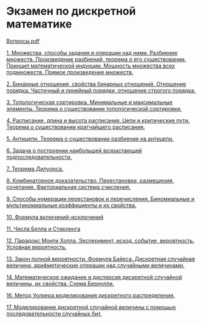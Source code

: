 # Экзамен по дискретной математике

[Вопросы.pdf](sem1/семестр%20fe83cc172b5342329b674b043b553968/Экзамен%20по%20дискретной%20математике%20f0b6e998a78e4656903a788e3af809a1/%D0%92%D0%BE%D0%BF%D1%80%D0%BE%D1%81%D1%8B.pdf)

[1. Множества, способы задания и операции над ними. Разбиение множеств. Произведение разбиений, теорема о его существовании. Принцип математической индукции. Мощность множества всех подмножеств. Прямое произведение множеств.](sem1/notes/discreate_exam/1.md)

[2. Бинарные отношения, свойства бинарных отношений. Отношение порядка. Частичный и линейный порядки, отношение строгого порядка.](sem1/notes/discreate_exam/2.md)

[3. Топологическая сортировка. Минимальные и максимальные элементы. Теорема о существовании топологической сортировки.](sem1/notes/discreate_exam/3.md)

[4. Расписание, длина и высота расписания. Цепи и критические пути. Теорема о существовании кратчайшего расписания.](sem1/notes/discreate_exam/4.md)

[5. Антицепи. Теорема о существовании разбиения на антицепи.](sem1/notes/discreate_exam/5.md)

[6. Задача о построении наибольшей возрастающей подпоследовательности.](sem1/notes/discreate_exam/6.md)

[7. Теорема Дилуорса.](sem1/notes/discreate_exam/7.md)

[8. Комбинаторное доказательство. Перестановки, размещения, сочетания. Факториальная система счисления.](sem1/notes/discreate_exam/8.md)

[9. Способы нумерации перестановок и перечисления. Биномиальные и мультиномиальные коэффициенты и их свойства.](sem1/notes/discreate_exam/9.md)

[10. Формула включений-исключений](sem1/notes/discreate_exam/10.md)

[11. Числа Белла и Стирлинга](sem1/notes/discreate_exam/11.md)

[12. Парадокс Монти Холла. Эксперимент, исход, событие, вероятность. Условная вероятность.](sem1/notes/discreate_exam/12.md)

[13. Закон полной вероятности. Формула Байеса. Дискретная случайная величина, арифметические операции над случайными величинами.](sem1/notes/discreate_exam/13.md)

[14. Математическое ожидание и дисперсия дискретной случайной величины, их свойства. Схема Бернулли.](sem1/notes/discreate_exam/14.md)

[](sem1/notes/discreate_exam/15.md)

[16. Метод Уолкера моделирования дискретного распределения.](sem1/notes/discreate_exam/16.md)

[17. Моделирование дискретной случайной величины с помощью последовательности случайных бит.](sem1/notes/discreate_exam/17.md)